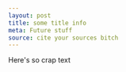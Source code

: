 ```yaml
---
layout: post
title: some title info
meta: Future stuff
source: cite your sources bitch
---
```


Here's so crap text
